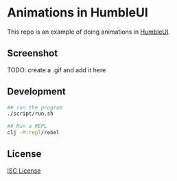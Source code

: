 # Animations in HumbleUI

This repo is an example of doing animations in [HumbleUI].

[HumbleUI]:https://github.com/HumbleUI/HumbleUI

## Screenshot

TODO: create a .gif and add it here

## Development

```sh
## run the program
./script/run.sh

## Run a REPL
clj -M:repl/rebel
```

## License

[ISC License](LICENSE.md)
